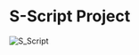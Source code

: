 # S-Script Project

![S_Script](https://github.com/dreamer723/S-Script_Project/blob/master/src/images/favicon.png?raw=true)

